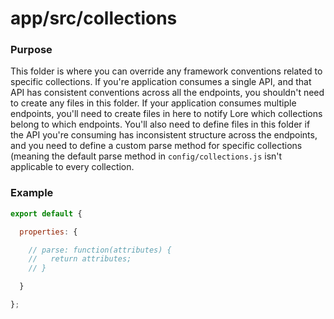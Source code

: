 # app/src/collections

### Purpose

This folder is where you can override any framework conventions related to specific collections. If you're application
consumes a single API, and that API has consistent conventions across all the endpoints, you shouldn't need to create
any files in this folder. If your application consumes multiple endpoints, you'll need to create files in here to
notify Lore which collections belong to which endpoints.  You'll also need to define files in this folder if the
API you're consuming has inconsistent structure across the endpoints, and you need to define a custom parse method
for specific collections (meaning the default parse method in `config/collections.js` isn't applicable to every
collection.

### Example

```js
export default {

  properties: {

    // parse: function(attributes) {
    //   return attributes;
    // }

  }

};
```
